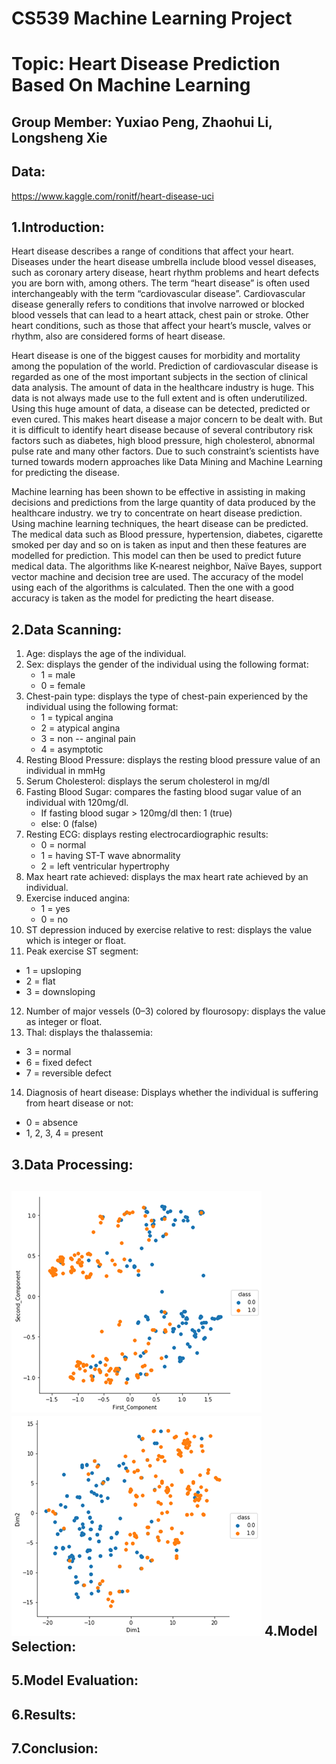 CS539 Machine Learning Project
===
Topic: Heart Disease Prediction Based On Machine Learning
===

Group Member: Yuxiao Peng, Zhaohui Li, Longsheng Xie
---
Data:
---
https://www.kaggle.com/ronitf/heart-disease-uci


1.Introduction:
---
Heart disease describes a range of conditions that affect your heart. Diseases under the heart disease umbrella include blood vessel diseases, such as coronary artery disease, heart rhythm problems and heart defects you are born with, among others. The term “heart disease” is often used interchangeably with the term “cardiovascular disease”. Cardiovascular disease generally refers to conditions that involve narrowed or blocked blood vessels that can lead to a heart attack, chest pain or stroke. Other heart conditions, such as those that affect your heart’s muscle, valves or rhythm, also are considered forms of heart disease.

Heart disease is one of the biggest causes for morbidity and mortality among the population of the world. Prediction of cardiovascular disease is regarded as one of the most important subjects in the section of clinical data analysis. The amount of data in the healthcare industry is huge. This data is not always made use to the full extent and is often underutilized. Using this huge amount of data, a disease can be detected, predicted or even cured. This makes heart disease a major concern to be dealt with. But it is difficult to identify heart disease because of several contributory risk factors such as diabetes, high blood pressure, high cholesterol, abnormal pulse rate and many other factors. Due to such constraint’s scientists have turned towards modern approaches like Data Mining and Machine Learning for predicting the disease.

Machine learning has been shown to be effective in assisting in making decisions and predictions from the large quantity of data produced by the healthcare industry. we try to concentrate on heart disease prediction. Using machine learning techniques, the heart disease can be predicted. The medical data such as Blood pressure, hypertension, diabetes, cigarette smoked per day and so on is taken as input and then these features are modelled for prediction. This model can then be used to predict future medical data. The algorithms like K-nearest neighbor, Naïve Bayes, support vector machine and decision tree are used. The accuracy of the model using each of the algorithms is calculated. Then the one with a good accuracy is taken as the model for predicting the heart disease.

2.Data Scanning:
---
1. Age: displays the age of the individual.
2. Sex: displays the gender of the individual using the following format:
   * 1 = male
   * 0 = female
3. Chest-pain type: displays the type of chest-pain experienced by the individual using the following format:
   * 1 = typical angina
   * 2 = atypical angina
   * 3 = non -- anginal pain
   * 4 = asymptotic
4. Resting Blood Pressure: displays the resting blood pressure value of an individual in mmHg
5. Serum Cholesterol: displays the serum cholesterol in mg/dl
6. Fasting Blood Sugar: compares the fasting blood sugar value of an individual with 120mg/dl.
   * If fasting blood sugar > 120mg/dl then: 1 (true)
   * else: 0 (false)
7. Resting ECG: displays resting electrocardiographic results:
   * 0 = normal
   * 1 = having ST-T wave abnormality
   * 2 = left ventricular hypertrophy
8. Max heart rate achieved: displays the max heart rate achieved by an individual.
9. Exercise induced angina:
   * 1 = yes
   * 0 = no
10. ST depression induced by exercise relative to rest: displays the value which is integer or float.
11. Peak exercise ST segment:
   * 1 = upsloping
   * 2 = flat
   * 3 = downsloping
12. Number of major vessels (0–3) colored by flourosopy: displays the value as integer or float.
13. Thal: displays the thalassemia:
   * 3 = normal
   * 6 = fixed defect
   * 7 = reversible defect
14. Diagnosis of heart disease: Displays whether the individual is suffering from heart disease or not:
   * 0 = absence
   * 1, 2, 3, 4 = present
 
3.Data Processing:
---
![image](image/9.png)
![image](image/10.png)
4.Model Selection:
---

5.Model Evaluation:
---

6.Results:
---

7.Conclusion:
---

